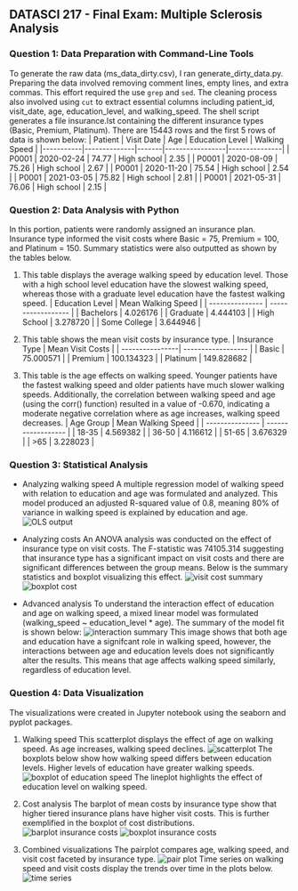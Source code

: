 ## DATASCI 217 - Final Exam: Multiple Sclerosis Analysis

### Question 1: Data Preparation with Command-Line Tools
To generate the raw data (ms_data_dirty.csv), I ran generate_dirty_data.py. 
Preparing the data involved removing comment lines, empty lines, and extra commas. This effort required the use `grep` and `sed`.
 The cleaning process also involved using `cut` to extract essential 
columns including patient_id, visit_date, age, education_level, and walking_speed. 
The shell script generates a file insurance.lst containing the different 
insurance types (Basic, Premium, Platinum). There are 15443 rows and the first 5 rows of data is shown below:
| Patient   | Visit Date   | Age   | Education Level | Walking Speed |
|-----------|--------------|-------|-----------------|---------------|
| P0001     | 2020-02-24   | 74.77 | High school     | 2.35          |
| P0001     | 2020-08-09   | 75.26 | High school     | 2.67          |
| P0001     | 2020-11-20   | 75.54 | High school     | 2.54          |
| P0001     | 2021-03-05   | 75.82 | High school     | 2.81          |
| P0001	    | 2021-05-31   | 76.06 | High school     | 2.15	     |

### Question 2: Data Analysis with Python
In this portion, patients were randomly assigned an insurance plan. Insurance type informed the visit costs where Basic = 75, Premium = 100, and Platinum 
= 150. Summary statistics were also outputted as shown by the tables below.
1. This table displays the average walking speed by education level. Those with a high school level education have the slowest walking 
speed, whereas those with a graduate level education have the fastest walking speed.
| Education Level | Mean Walking Speed |
| --------------- | ------------------ |
| Bachelors       | 4.026176           |
| Graduate        | 4.444103           |
| High School     | 3.278720           |
| Some College    | 3.644946           |

2. This table shows the mean visit costs by insurance type.
| Insurance Type  | Mean Visit Costs   |
| ----------------| ------------------ |
| Basic           | 75.000571          |
| Premium         | 100.134323         |
| Platinum        | 149.828682         |

3. This table is the age effects on walking speed. Younger patients have the fastest walking speed and older patients have much slower 
walking speeds. Additionally, the correlation between walking speed and age (using the corr() function) resulted in a value of 
-0.670, indicating a moderate negative correlation where as age increases, walking speed decreases.
| Age Group       | Mean Walking Speed |
| --------------- | ------------------ |
| 18-35           | 4.569382           |
| 36-50           | 4.116612           |
| 51-65           | 3.676329           |
| >65		  | 3.228023	       |

### Question 3: Statistical Analysis 
- Analyzing walking speed
A multiple regression model of walking speed with relation to education and age was formulated and analyzed. 
This model produced an adjusted R-squared value of 0.8, meaning 80% of variance in walking speed is explained by education and age. 
![OLS output](regression_model.png)

- Analyzing costs
An ANOVA analysis was conducted on the effect of insurance type on visit costs. The F-statistic was 74105.314 suggesting that insurance 
type has a significant impact on visit costs and there are significant differences between the group means.
Below is the summary statistics and boxplot visualizing this effect.
![visit cost summary](costs.png)
![boxplot cost](boxplot_question3.png)

- Advanced analysis
To understand the interaction effect of education and age on walking speed, a mixed linear model was formulated (walking_speed ~ 
education_level * age). The summary of the model fit is shown below:
![interaction summary](interaction.png)
This image shows that both age and education have a signifcant role in walking speed, however, the interactions between age and education 
levels does not significantly alter the results. This means that age affects walking speed similarly, regardless of education level.

### Question 4: Data Visualization
The visualizations were created in Jupyter notebook using the seaborn and pyplot packages. 
1. Walking speed
This scatterplot displays the effect of age on walking speed. As age increases, walking speed declines.
![scatterplot](scatterplot_age_speed.png)
The boxplots below show how walking speed differs between education levels. Higher levels of education have greater 
walking speeds.
![boxplot of education speed](boxplot_education_speed.png)
The lineplot highlights the effect of education level on walking speed.

2. Cost analysis
The barplot of mean costs by insurance type show that higher tiered insurance plans have higher visit costs. This is 
further exemplified in the boxplot of cost distributions.
![barplot insurance costs](barplot_mean_costs_insurance.png)
![boxplot insurance costs](boxplot_costs_insurance.png)

3. Combined visualizations
The pairplot compares age, walking speed, and visit cost faceted by insurance type.
![pair plot](pairplot_key_variables.png)
Time series on walking speed and visit costs display the trends over time in the plots below.
![time series](time_trends.png)
